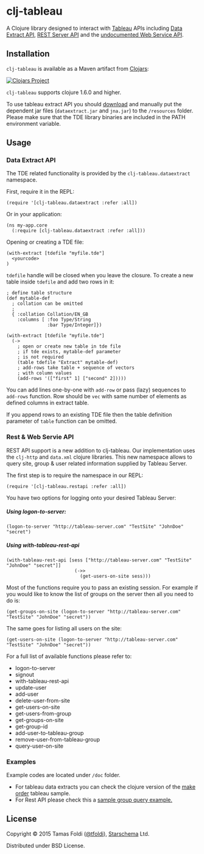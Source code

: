 # clj-tableau

A Clojure library designed to interact with [Tableau](http://tableau.com) APIs including [Data Extract API](http://www.tableausoftware.com/data-extract-api), [REST Server API](http://www.tableau.com/learn/tutorials/on-demand/rest-api) and the [undocumented Web Service API](http://community.tableau.com/groups/dev-community/blog/2013/04/24/using-the-undocumented-rest-api-authentication-and-invocation-of-tableau-server).


## Installation

`clj-tableau` is available as a Maven artifact from [Clojars](https://clojars.org/clj-tableau):

[![Clojars Project](http://clojars.org/clj-tableau/latest-version.svg)](http://clojars.org/clj-tableau)

`clj-tableau` supports clojure 1.6.0 and higher.

To use tableau extract API you should [download](http://www.tableausoftware.com/data-extract-api) and manually put the dependent jar files (`dataextract.jar` and `jna.jar`) to the `/resources` folder. Please make sure that the TDE library binaries are included in the PATH environment variable.

## Usage

### Data Extract API

The TDE related functionality is provided by the `clj-tableau.dataextract` namespace.

First, require it in the REPL:

    (require '[clj-tableau.dataextract :refer :all])

Or in your application:

    (ns my-app.core
      (:require [clj-tableau.dataextract :refer :all]))

Opening or creating a TDE file:

    (with-extract [tdefile "myfile.tde"]
      <yourcode>
    )
`tdefile` handle will be closed when you leave the closure. To create a new table inside `tdefile` and add two rows in it:

    ; define table structure
    (def mytable-def
      ; collation can be omitted
      ;
      { :collation Collation/EN_GB
        :columns [ :foo Type/String
                   :bar Type/Integer]})

    (with-extract [tdefile "myfile.tde"]
      (->
        ; open or create new table in tde file
        ; if tde exists, mytable-def parameter
        ; is not required
        (table tdefile "Extract" mytable-def)
        ; add-rows take table + sequence of vectors
        ; with column values
        (add-rows '(["first" 1] ["second" 2]))))

You can add lines one-by-one with `add-row` or pass (lazy) sequences to `add-rows` function. Row should be  `vec` with same number of elements as defined columns in extract table.

If you append rows to an existing TDE file then the table definition parameter of `table` function can be omitted.

### Rest & Web Servie API

REST API support is a new addition to clj-tableau. Our implementation uses the `clj-http` and `data.xml` clojure libraries. This new namespace allows to query site, group & user related information supplied by Tableau Server.  

The first step is to require the namespace in our REPL:

    (require '[clj-tableau.restapi :refer :all])
    
You have two options for logging onto your desired Tableau Server:

##### Using logon-to-server:

    (logon-to-server "http://tableau-server.com" "TestSite" "JohnDoe" "secret")
    
##### Using with-tableau-rest-api

    (with-tableau-rest-api [sess ["http://tableau-server.com" "TestSite" "JohnDoe" "secret"]]
                             (->>
                               (get-users-on-site sess)))

Most of the functions require you to pass an existing session. For example if you would like to know the list of groups on the server then all you need to do is:

    (get-groups-on-site (logon-to-server "http://tableau-server.com" "TestSite" "JohnDoe" "secret"))
    
The same goes for listing all users on the site:

    (get-users-on-site (logon-to-server "http://tableau-server.com" "TestSite" "JohnDoe" "secret"))

For a full list of available functions please refer to:

* logon-to-server
* signout
* with-tableau-rest-api
* update-user
* add-user
* delete-user-from-site
* get-users-on-site
* get-users-from-group
* get-groups-on-site
* get-group-id
* add-user-to-tableau-group
* remove-user-from-tableau-group
* query-user-on-site

### Examples

Example codes are located under `/doc` folder. 
* For tableau data extracts you can check the clojure version of the [make order](https://github.com/starschema/clj-tableau/blob/master/doc/examples/make-order.clj) tableau sample. 
* For Rest API please check this a [sample group query example.](https://github.com/starschema/clj-tableau/blob/master/doc/examples/tableau-group-inspect.clj)

## License

Copyright © 2015 Tamas Foldi ([@tfoldi](http://twitter.com/tfoldi)), [Starschema](http://www.starschema.net/) Ltd.

Distributed under BSD License.
